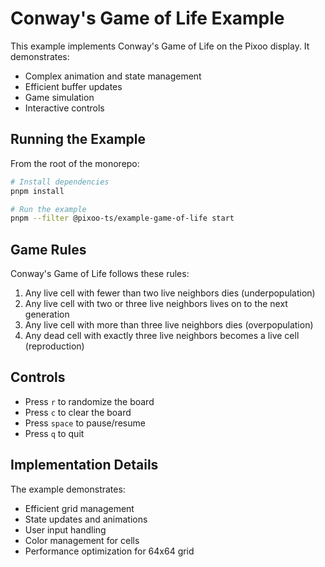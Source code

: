 # Conway's Game of Life Example

This example implements Conway's Game of Life on the Pixoo display. It demonstrates:

- Complex animation and state management
- Efficient buffer updates
- Game simulation
- Interactive controls

## Running the Example

From the root of the monorepo:

```bash
# Install dependencies
pnpm install

# Run the example
pnpm --filter @pixoo-ts/example-game-of-life start
```

## Game Rules

Conway's Game of Life follows these rules:

1. Any live cell with fewer than two live neighbors dies (underpopulation)
2. Any live cell with two or three live neighbors lives on to the next generation
3. Any live cell with more than three live neighbors dies (overpopulation)
4. Any dead cell with exactly three live neighbors becomes a live cell (reproduction)

## Controls

- Press `r` to randomize the board
- Press `c` to clear the board
- Press `space` to pause/resume
- Press `q` to quit

## Implementation Details

The example demonstrates:
- Efficient grid management
- State updates and animations
- User input handling
- Color management for cells
- Performance optimization for 64x64 grid 